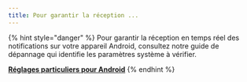 ```yaml
---
title: Pour garantir la réception ...
---
```


{% hint style="danger" %}
Pour garantir la réception en temps réel des notifications sur votre appareil Android, consultez notre guide de dépannage qui identifie les paramètres système à vérifier.

[**Réglages particuliers pour Android**](https://app.gitbook.com/s/C7asQvRtcnnGS2hUcyO0/details-techniques/compatibilite/reglages-particuliers-pour-android)
{% endhint %}
